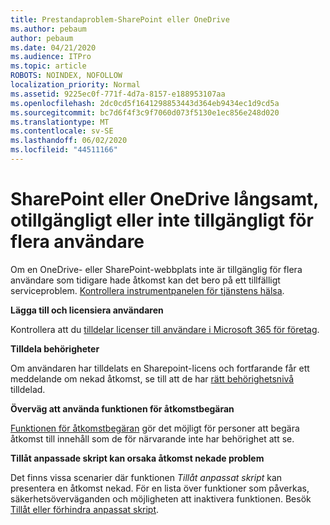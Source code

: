 ```yaml
---
title: Prestandaproblem-SharePoint eller OneDrive
ms.author: pebaum
author: pebaum
ms.date: 04/21/2020
ms.audience: ITPro
ms.topic: article
ROBOTS: NOINDEX, NOFOLLOW
localization_priority: Normal
ms.assetid: 9225ec0f-771f-4d7a-8157-e188953107aa
ms.openlocfilehash: 2dc0cd5f1641298853443d364eb9434ec1d9cd5a
ms.sourcegitcommit: bc7d6f4f3c9f7060d073f5130e1ec856e248d020
ms.translationtype: MT
ms.contentlocale: sv-SE
ms.lasthandoff: 06/02/2020
ms.locfileid: "44511166"
---
```

# <a name="sharepoint-or-onedrive-slow-inaccessible-or-unavailable-for-multiple-users"></a>SharePoint eller OneDrive långsamt, otillgängligt eller inte tillgängligt för flera användare

Om en OneDrive- eller SharePoint-webbplats inte är tillgänglig för flera användare som tidigare hade åtkomst kan det bero på ett tillfälligt serviceproblem. [Kontrollera instrumentpanelen för tjänstens hälsa](https://portal.office.com/adminportal/home#/servicehealth).

**Lägga till och licensiera användaren**

Kontrollera att du [tilldelar licenser till användare i Microsoft 365 för företag](https://docs.microsoft.com/microsoft-365/admin/add-users/add-users).


**Tilldela behörigheter**

Om användaren har tilldelats en Sharepoint-licens och fortfarande får ett meddelande om nekad åtkomst, se till att de har [rätt behörighetsnivå](https://docs.microsoft.com/sharepoint/understanding-permission-levels) tilldelad.

**Överväg att använda funktionen för åtkomstbegäran**

[Funktionen för åtkomstbegäran](https://support.office.com/article/Set-up-and-manage-access-requests-94B26E0B-2822-49D4-929A-8455698654B3) gör det möjligt för personer att begära åtkomst till innehåll som de för närvarande inte har behörighet att se.

**Tillåt anpassade skript kan orsaka åtkomst nekade problem**

Det finns vissa scenarier där funktionen *Tillåt anpassat skript* kan presentera en åtkomst nekad. För en lista över funktioner som påverkas, säkerhetsöverväganden och möjligheten att inaktivera funktionen. Besök [Tillåt eller förhindra anpassat skript](https://docs.microsoft.com/sharepoint/allow-or-prevent-custom-script).

